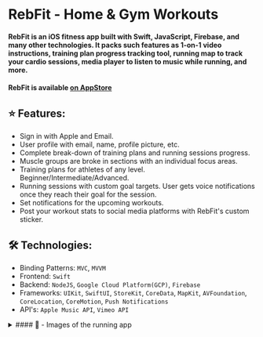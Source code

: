 # RebFit - Home & Gym Workouts

#### RebFit is an iOS fitness app built with Swift, JavaScript, Firebase, and many other technologies. It packs such features as 1-on-1 video instructions, training plan progress tracking tool, running map to track your cardio sessions, media player to listen to music while running, and more.

#### RebFit is available [on AppStore](https://apps.apple.com/us/app/rebfit-home-gym-workouts/id6443868811)

## ⭐️ Features:

* Sign in with Apple and Email.
* User profile with email, name, profile picture, etc.
* Complete break-down of training plans and running sessions progress.
* Muscle groups are broke in sections with an individual focus areas.
* Training plans for athletes of any level. Beginner/Intermediate/Advanced.
* Running sessions with custom goal targets. User gets voice notifications once they reach their goal for the session.
* Set notifications for the upcoming workouts.
* Post your workout stats to social media platforms with RebFit's custom sticker.

## 🛠️ Technologies:

* Binding Patterns: `MVC`, `MVVM`
* Frontend: `Swift`
* Backend: `NodeJS`, `Google Cloud Platform(GCP)`, `Firebase`
* Frameworks: `UIKit`, `SwiftUI`, `StoreKit`, `CoreData`, `MapKit`, `AVFoundation`, `CoreLocation`, `CoreMotion`, `Push Notifications`
* API's: `Apple Music API`, `Vimeo API`

<details>
<summary>
  #### 📸 - Images of the running app
</summary>

### Training Plans as well as all the information in text-format are stored on Google Firebase and are accessed through a JavaScript Backend. Users are given 3 types of training plans: 1. Build Muscle, 2. Lose Weight, 3. General Plans. For users who wants to test the app there are a dozen of free workouts.

![First Page Device](https://user-images.githubusercontent.com/36818367/207736014-bfef936e-a89f-4115-a786-71697d93c250.jpg)

### When pressing on training plan the overview popsup, presenting user plans stats (location, type, level), recomendations on diet, and break down of each workout.

![Second Page Device](https://user-images.githubusercontent.com/36818367/207736809-8cbd0a95-3a74-48c7-8630-eddf645f94da.jpg)

### RebFit also packs a huge library of 190+ exercises with 1-on-1 video explanation, as well as professional tips.

![Third Page Device](https://user-images.githubusercontent.com/36818367/207736917-73c2edf6-0bd4-4be7-a24a-2469b3d6ba6c.jpg)

### The running section lets users record their cardio sessions, and then provides a detailed data on their session.

![Fourth Page Device](https://user-images.githubusercontent.com/36818367/207737122-6dbf2b3e-293e-4634-80fe-19769417bd58.jpg)

### Users can track their results from built-in calendar, that represents their progress on current training plan.

![Fifth Page Device](https://user-images.githubusercontent.com/36818367/207737287-c6d07f5f-a5d8-49fd-b1bb-06a8da5bd881.jpg)


## RebFit is available [on AppStore](https://apps.apple.com/us/app/rebfit-home-gym-workouts/id6443868811)
</details>




